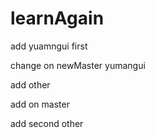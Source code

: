 # learnAgain

add yuamngui first

change on newMaster yumangui

add other



add on master

add second other
